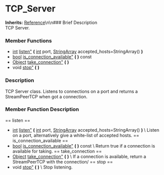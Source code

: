 #  TCP_Server  
**Inherits:** [Reference](class_reference)\\n\\n###  Brief Description  
TCP Server.
###  Member Functions 
  * [int](class_int) [listen"](#listen) **(** [int](class_int) port, [StringArray](class_stringarray) accepted_hosts=StringArray()  **)**
  * [bool](class_bool) [is_connection_available"](#is_connection_available) **(** **)** const
  * [Object](class_object) [take_connection"](#take_connection) **(** **)**
  * void [stop"](#stop) **(** **)**
###  Description  
TCP Server class. Listens to connections on a port and returns a StreamPeerTCP when got a connection.
###  Member Function Description  
==  listen  ==
  * [int](class_int) [listen"](#listen) **(** [int](class_int) port, [StringArray](class_stringarray) accepted_hosts=StringArray()  **)**
\\
Listen on a port, alternatively give a white-list of accepted hosts.
==  is_connection_available  ==
  * [bool](class_bool) [is_connection_available"](#is_connection_available) **(** **)** const
\\
Return true if a connection is available for taking.
==  take_connection  ==
  * [Object](class_object) [take_connection"](#take_connection) **(** **)**
\\
If a connection is available, return a StreamPeerTCP with the connection/
==  stop  ==
  * void [stop"](#stop) **(** **)**
\\
Stop listening.
